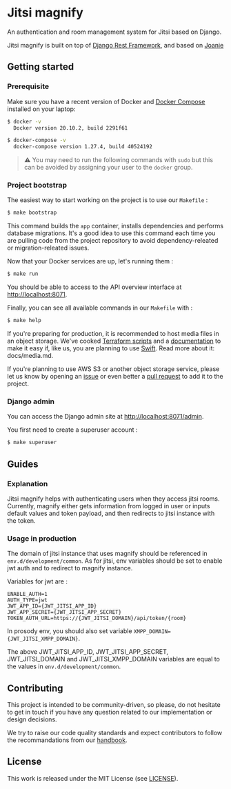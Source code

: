 # Jitsi magnify

An authentication and room management system for Jitsi based on Django.

Jitsi magnify is built on top of [Django Rest Framework](https://www.django-rest-framework.org/), and based on [Joanie](https://github.com/openfun/joanie)

## Getting started

### Prerequisite

Make sure you have a recent version of Docker and
[Docker Compose](https://docs.docker.com/compose/install) installed on your laptop:

```bash
$ docker -v
  Docker version 20.10.2, build 2291f61

$ docker-compose -v
  docker-compose version 1.27.4, build 40524192
```

>⚠️ You may need to run the following commands with `sudo` but this can be
>avoided by assigning your user to the `docker` group.

### Project bootstrap

The easiest way to start working on the project is to use our `Makefile` :
```bash
$ make bootstrap
```

This command builds the `app` container, installs dependencies and performs database migrations. It's a good idea to use this command each time you are pulling code from the project repository to avoid dependency-releated or migration-releated issues.

Now that your Docker services are up, let's running them :

```bash
$ make run
```

You should be able to access to the API overview interface at [http://localhost:8071](http://localhost:8071).

Finally, you can see all available commands in our `Makefile` with :

```bash
$ make help
```

If you're preparing for production, it is recommended to host media files in an object storage.
We've cooked [Terraform scripts](https://www.terraform.io/) and a [documentation](docs/media.md)
to make it easy if, like us, you are planning to use [Swift](https://docs.openstack.org/swift). Read more about it: docs/media.md.

If you're planning to use AWS S3 or another object storage service, please let us know by opening
an [issue](https://github.com/openfun/jitsi-magnify/issues) or even better a
[pull request](https://github.com/openfun/jitsi-magnify/pulls) to add it to the project.

### Django admin

You can access the Django admin site at [http://localhost:8071/admin](http://localhost:8071).

You first need to create a superuser account :

```bash
$ make superuser
```

## Guides

### Explanation

Jitsi magnify helps with authenticating users when they access jitsi rooms. Currently, magnify either gets information from logged in user or inputs default values and token payload, and then redirects to jitsi instance with the token.

### Usage in production

The domain of jitsi instance that uses magnify should be referenced in `env.d/development/common`. As for jitsi, env variables should be set to enable jwt auth and to redirect to magnify instance. 

Variables for jwt are : 
````
ENABLE_AUTH=1
AUTH_TYPE=jwt
JWT_APP_ID={JWT_JITSI_APP_ID}
JWT_APP_SECRET={JWT_JITSI_APP_SECRET}
TOKEN_AUTH_URL=https://{JWT_JITSI_DOMAIN}/api/token/{room}
````

In prosody env, you should also set variable `XMPP_DOMAIN={JWT_JITSI_XMPP_DOMAIN}`.

The above JWT_JITSI_APP_ID, JWT_JITSI_APP_SECRET, JWT_JITSI_DOMAIN and JWT_JITSI_XMPP_DOMAIN variables are equal to the values in `env.d/development/common`.

## Contributing

This project is intended to be community-driven, so please, do not hesitate to
get in touch if you have any question related to our implementation or design
decisions.

We try to raise our code quality standards and expect contributors to follow
the recommandations from our
[handbook](https://openfun.gitbooks.io/handbook/content).

## License

This work is released under the MIT License (see [LICENSE](./LICENSE)).
